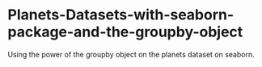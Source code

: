 # Planets-Datasets-with-seaborn-package-and-the-groupby-object
Using the power of the groupby object on the planets dataset on seaborn.
